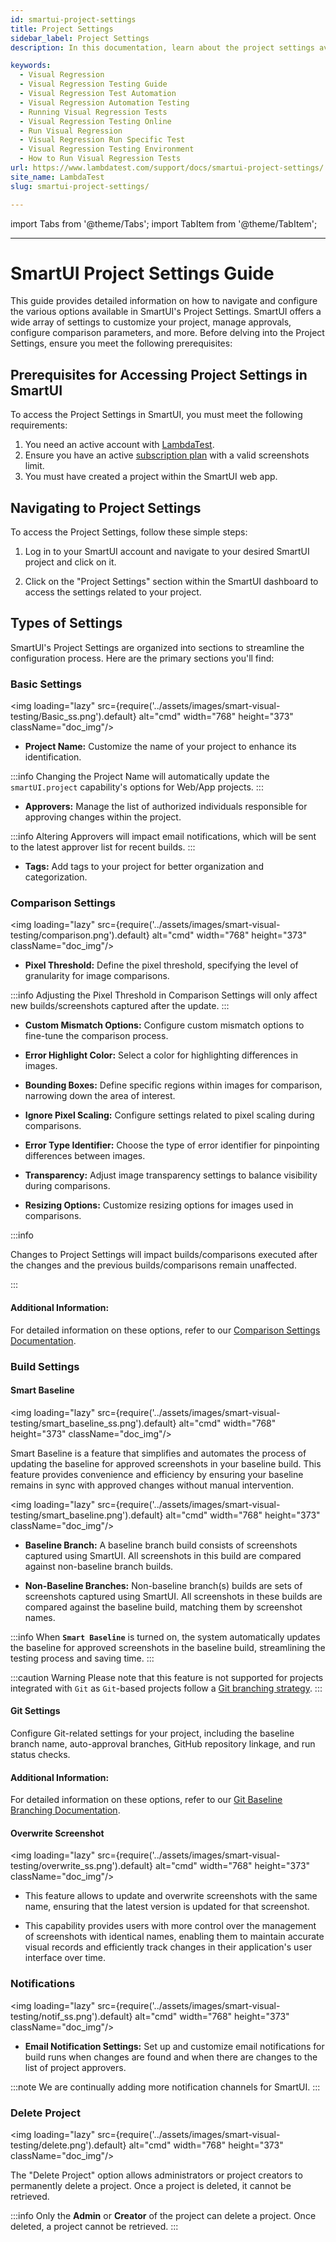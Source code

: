 ```yaml
---
id: smartui-project-settings
title: Project Settings
sidebar_label: Project Settings
description: In this documentation, learn about the project settings available for SmartUI Projects in order to customize your project, manage approvals, configure comparison parameters, and more.

keywords:
  - Visual Regression
  - Visual Regression Testing Guide
  - Visual Regression Test Automation
  - Visual Regression Automation Testing
  - Running Visual Regression Tests
  - Visual Regression Testing Online
  - Run Visual Regression
  - Visual Regression Run Specific Test
  - Visual Regression Testing Environment
  - How to Run Visual Regression Tests
url: https://www.lambdatest.com/support/docs/smartui-project-settings/
site_name: LambdaTest
slug: smartui-project-settings/

---
```


import Tabs from '@theme/Tabs';
import TabItem from '@theme/TabItem';

---

<script type="application/ld+json"
      dangerouslySetInnerHTML={{ __html: JSON.stringify({
       "@context": "https://schema.org",
        "@type": "BreadcrumbList",
        "itemListElement": [{
          "@type": "ListItem",
          "position": 1,
          "name": "Home",
          "item": "https://www.lambdatest.com"
        },{
          "@type": "ListItem",
          "position": 2,
          "name": "Support",
          "item": "https://www.lambdatest.com/support/docs/"
        },{
          "@type": "ListItem",
          "position": 3,
          "name": "WebDriverIO With Appium",
          "item": "https://www.lambdatest.com/support/docs/smartui-upload-api-v2/"
        }]
      })
    }}
></script>


# SmartUI Project Settings Guide

This guide provides detailed information on how to navigate and configure the various options available in SmartUI's Project Settings. SmartUI offers a wide array of settings to customize your project, manage approvals, configure comparison parameters, and more. Before delving into the Project Settings, ensure you meet the following prerequisites:

## Prerequisites for Accessing Project Settings in SmartUI

To access the Project Settings in SmartUI, you must meet the following requirements:

1. You need an active account with [LambdaTest](https://accounts.lambdatest.com).
2. Ensure you have an active [subscription plan](https://www.lambdatest.com/pricing) with a valid screenshots limit.
3. You must have created a project within the SmartUI web app.

## Navigating to Project Settings

To access the Project Settings, follow these simple steps:

1. Log in to your SmartUI account and navigate to your desired SmartUI project and click on it.

2. Click on the "Project Settings" section within the SmartUI dashboard to access the settings related to your project.

## Types of Settings

SmartUI's Project Settings are organized into sections to streamline the configuration process. Here are the primary sections you'll find:

### Basic Settings

<img loading="lazy" src={require('../assets/images/smart-visual-testing/Basic_ss.png').default} alt="cmd" width="768" height="373" className="doc_img"/>

- **Project Name:** Customize the name of your project to enhance its identification.

:::info
Changing the Project Name will automatically update the `smartUI.project` capability's options for Web/App projects.
:::

- **Approvers:** Manage the list of authorized individuals responsible for approving changes within the project.

:::info
Altering Approvers will impact email notifications, which will be sent to the latest approver list for recent builds.
:::

- **Tags:** Add tags to your project for better organization and categorization.

### Comparison Settings

<img loading="lazy" src={require('../assets/images/smart-visual-testing/comparison.png').default} alt="cmd" width="768" height="373" className="doc_img"/>

- **Pixel Threshold:** Define the pixel threshold, specifying the level of granularity for image comparisons.

:::info
Adjusting the Pixel Threshold in Comparison Settings will only affect new builds/screenshots captured after the update.
:::

- **Custom Mismatch Options:** Configure custom mismatch options to fine-tune the comparison process.

- **Error Highlight Color:** Select a color for highlighting differences in images.

- **Bounding Boxes:** Define specific regions within images for comparison, narrowing down the area of interest.
  
- **Ignore Pixel Scaling:** Configure settings related to pixel scaling during comparisons.

- **Error Type Identifier:** Choose the type of error identifier for pinpointing differences between images.

- **Transparency:** Adjust image transparency settings to balance visibility during comparisons.

- **Resizing Options:** Customize resizing options for images used in comparisons.


:::info

Changes to Project Settings will impact builds/comparisons executed after the changes and the previous builds/comparisons remain unaffected.

:::

#### Additional Information:
For detailed information on these options, refer to our [Comparison Settings Documentation](https://www.lambdatest.com/support/docs/test-settings-options/).

### Build Settings

#### Smart Baseline

<img loading="lazy" src={require('../assets/images/smart-visual-testing/smart_baseline_ss.png').default} alt="cmd" width="768" height="373" className="doc_img"/>

Smart Baseline is a feature that simplifies and automates the process of updating the baseline for approved screenshots in your baseline build. This feature provides convenience and efficiency by ensuring your baseline remains in sync with approved changes without manual intervention.

<img loading="lazy" src={require('../assets/images/smart-visual-testing/smart_baseline.png').default} alt="cmd" width="768" height="373" className="doc_img"/>

- **Baseline Branch:** A baseline branch build consists of screenshots captured using SmartUI. All screenshots in this build are compared against non-baseline branch builds.

- **Non-Baseline Branches:** Non-baseline branch(s) builds are sets of screenshots captured using SmartUI. All screenshots in these builds are compared against the baseline build, matching them by screenshot names.

:::info
When **`Smart Baseline`** is turned on, the system automatically updates the baseline for approved screenshots in the baseline build, streamlining the testing process and saving time.
:::

:::caution Warning
Please note that this feature is not supported for projects integrated with `Git` as `Git`-based projects follow a [Git branching strategy](https://www.lambdatest.com/support/docs/smartui-github-app-integration/).
:::

#### Git Settings

Configure Git-related settings for your project, including the baseline branch name, auto-approval branches, GitHub repository linkage, and run status checks.

#### Additional Information:
For detailed information on these options, refer to our [Git Baseline Branching Documentation](https://www.lambdatest.com/support/docs/smartui-github-app-integration/).


#### Overwrite Screenshot

<img loading="lazy" src={require('../assets/images/smart-visual-testing/overwrite_ss.png').default} alt="cmd" width="768" height="373" className="doc_img"/>

- This feature allows to update and overwrite screenshots with the same name, ensuring that the latest version is updated for that screenshot. 

- This capability provides users with more control over the management of screenshots with identical names, enabling them to maintain accurate visual records and efficiently track changes in their application's user interface over time.

### Notifications

<img loading="lazy" src={require('../assets/images/smart-visual-testing/notif_ss.png').default} alt="cmd" width="768" height="373" className="doc_img"/>

- **Email Notification Settings:** Set up and customize email notifications for build runs when changes are found and when there are changes to the list of project approvers.

:::note
We are continually adding more notification channels for SmartUI.
:::

### Delete Project

<img loading="lazy" src={require('../assets/images/smart-visual-testing/delete.png').default} alt="cmd" width="768" height="373" className="doc_img"/>

The "Delete Project" option allows administrators or project creators to permanently delete a project. Once a project is deleted, it cannot be retrieved.


:::info
Only the **Admin** or **Creator** of the project can delete a project. Once deleted, a project cannot be retrieved.
:::